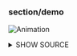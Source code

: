 ### section/demo

![Animation](https://raw.githubusercontent.com/glados28/pterm/master/_examples/section/demo/animation.svg)

<details>

<summary>SHOW SOURCE</summary>

```go
package main

import "github.com/glados28/pterm"

func main() {
	// Create a section with level one and print it.
	pterm.DefaultSection.Println("This is a section!")

	// Print an informational message.
	pterm.Info.Println("And here is some text.\nThis text could be anything.\nBasically it's just a placeholder")

	// Create a section with level two and print it.
	pterm.DefaultSection.WithLevel(2).Println("This is another section!")

	// Print another informational message.
	pterm.Info.Println("And this is\nmore placeholder text")
}

```

</details>

